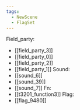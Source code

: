 ```yaml
---
tags:
  - NewScene
  - FlagSet
---
```

Field_party:
- [[field_party_3]]
- [[field_party_0]]
- [[field_party_2]]
- [[field_party_1]]
Sound:
- [[sound_6]]
- [[sound_39]]
- [[sound_7]]
Fn:
- [[t3201_function3]]
Flag:
- [[flag_9480]]

